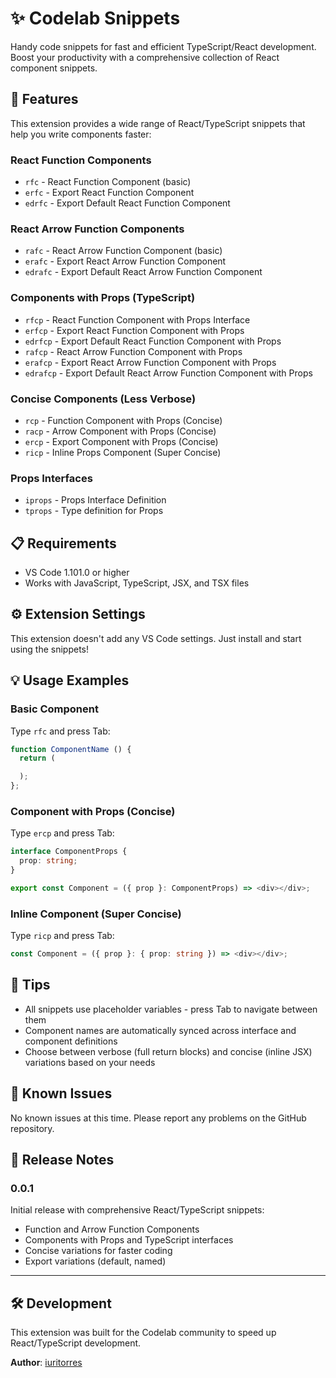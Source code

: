 # ✨ Codelab Snippets

Handy code snippets for fast and efficient TypeScript/React development. Boost your productivity with a comprehensive collection of React component snippets.

## 🚀 Features

This extension provides a wide range of React/TypeScript snippets that help you write components faster:

### React Function Components

- `rfc` - React Function Component (basic)
- `erfc` - Export React Function Component
- `edrfc` - Export Default React Function Component

### React Arrow Function Components

- `rafc` - React Arrow Function Component (basic)
- `erafc` - Export React Arrow Function Component
- `edrafc` - Export Default React Arrow Function Component

### Components with Props (TypeScript)

- `rfcp` - React Function Component with Props Interface
- `erfcp` - Export React Function Component with Props
- `edrfcp` - Export Default React Function Component with Props
- `rafcp` - React Arrow Function Component with Props
- `erafcp` - Export React Arrow Function Component with Props
- `edrafcp` - Export Default React Arrow Function Component with Props

### Concise Components (Less Verbose)

- `rcp` - Function Component with Props (Concise)
- `racp` - Arrow Component with Props (Concise)
- `ercp` - Export Component with Props (Concise)
- `ricp` - Inline Props Component (Super Concise)

### Props Interfaces

- `iprops` - Props Interface Definition
- `tprops` - Type definition for Props

## 📋 Requirements

- VS Code 1.101.0 or higher
- Works with JavaScript, TypeScript, JSX, and TSX files

## ⚙️ Extension Settings

This extension doesn't add any VS Code settings. Just install and start using the snippets!

## 💡 Usage Examples

### Basic Component

Type `rfc` and press Tab:

```typescript
function ComponentName () {
  return (

  );
};
```

### Component with Props (Concise)

Type `ercp` and press Tab:

```typescript
interface ComponentProps {
  prop: string;
}

export const Component = ({ prop }: ComponentProps) => <div></div>;
```

### Inline Component (Super Concise)

Type `ricp` and press Tab:

```typescript
const Component = ({ prop }: { prop: string }) => <div></div>;
```

## 🎯 Tips

- All snippets use placeholder variables - press Tab to navigate between them
- Component names are automatically synced across interface and component definitions
- Choose between verbose (full return blocks) and concise (inline JSX) variations based on your needs

## 🐛 Known Issues

No known issues at this time. Please report any problems on the GitHub repository.

## 📝 Release Notes

### 0.0.1

Initial release with comprehensive React/TypeScript snippets:

- Function and Arrow Function Components
- Components with Props and TypeScript interfaces
- Concise variations for faster coding
- Export variations (default, named)

---

## 🛠️ Development

This extension was built for the Codelab community to speed up React/TypeScript development.

**Author**: [iuritorres](https://github.com/iuritorres)
